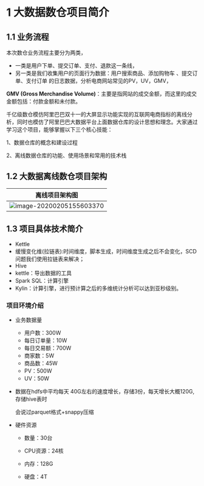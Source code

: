 # 1 大数据数仓项目简介

## 1.1  业务流程

本次数仓业务流程主要分为两类，

* 一类是用户下单、提交订单、支付、退款这一条线，
* 另一类是我们收集用户的页面行为数据：用户搜索商品、添加购物车 、提交订单、支付订单 的日志数据，分析电商网站常见的PV，UV，GMV，

**GMV (Gross Merchandise Volume)**：主要是指网站的成交金额，而这里的成交金额包括：付款金额和未付款。

千亿级数仓模仿阿里巴巴双十一的大屏显示功能实现的互联网电商指标的离线分析，同时也模仿了阿里巴巴大数据平台上面数据仓库的设计思想和理念。大家通过学习这个项目，能够掌握以下三个核心技能：

1、数据仓库的概念和建设过程

2、离线数据仓库的功能、使用场景和常用的技术栈



## 1.2  大数据离线数仓项目架构

| 离线项目架构图                                               |
| ------------------------------------------------------------ |
| ![image-20200205155603370](https://user-images.githubusercontent.com/75486726/180455704-774936a4-ca9e-4509-bb83-a9965ba922c9.png) |



## 1.3 项目具体技术简介

- Kettle
- 缓慢变化维(拉链表):时间维度，脚本生成，时间维度生成之后不会变化，SCD问题我们使用拉链表来解决；
- Hive
- kettle：导出数据的工具
- Spark SQL：计算引擎
- Kylin：计算引擎，进行预计算之后的多维统计分析可以达到亚秒级别。



###  项目环境介绍

* 业务数据量
    * 用户数：300W
    * 每日订单量：10W
    * 每日交易额：700W
    * 商家数：5W
    * 商品数：45W
    * PV：500W
    * UV：50W

* 数据在hdfs中平均每天 40G左右的速度增长，存储3份，每天增长大概120G,存储hive表时

  会说过parquet格式+snappy压缩

* 硬件资源
    * 数量：30台

    * CPU资源：24核

    * 内存：128G

    * 硬盘：4T
  
